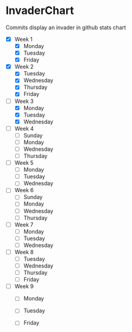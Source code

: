 # InvaderChart
Commits display an invader in github stats chart 
       
- [X] Week 1
  - [X] Monday
  - [X] Tuesday
  - [X] Friday
- [X] Week 2
  - [X] Tuesday
  - [X] Wednesday
  - [X] Thursday
  - [X] Friday
- [ ] Week 3
  - [X] Monday
  - [X] Tuesday
  - [X] Wednesday
- [ ] Week 4
  - [ ] Sunday
  - [ ] Monday
  - [ ] Wednesday
  - [ ] Thursday
- [ ] Week 5
  - [ ] Monday
  - [ ] Tuesday
  - [ ] Wednesday
- [ ] Week 6
  - [ ] Sunday
  - [ ] Monday
  - [ ] Wednesday
  - [ ] Thursday
- [ ] Week 7
  - [ ] Monday
  - [ ] Tuesday
  - [ ] Wednesday
- [ ] Week 8
  - [ ] Tuesday
  - [ ] Wednesday
  - [ ] Thursday
  - [ ] Friday
- [ ] Week 9
  - [ ] Monday
  - [ ] Tuesday
  - [ ] Friday

 
